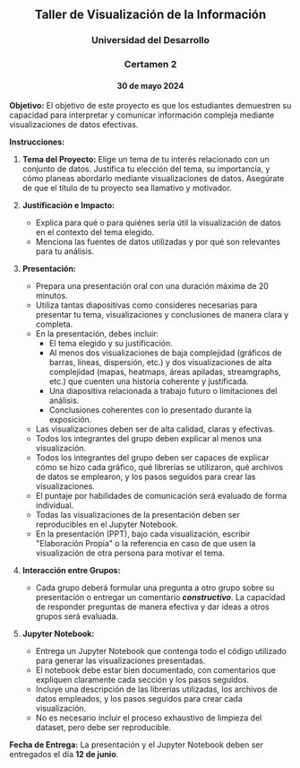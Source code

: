 <center>

## Taller de Visualización de la Información
### Universidad del Desarrollo
### Certamen 2
#### 30 de mayo 2024

</center>

**Objetivo:** 
El objetivo de este proyecto es que los estudiantes demuestren su capacidad para interpretar y comunicar información compleja mediante visualizaciones de datos efectivas.

**Instrucciones:** 

1. **Tema del Proyecto:** Elige un tema de tu interés relacionado con un conjunto de datos. Justifica tu elección del tema, su importancia, y cómo planeas abordarlo mediante visualizaciones de datos. Asegúrate de que el título de tu proyecto sea llamativo y motivador.

2. **Justificación e Impacto:**
   - Explica para qué o para quiénes sería útil la visualización de datos en el contexto del tema elegido.
   - Menciona las fuentes de datos utilizadas y por qué son relevantes para tu análisis.

3. **Presentación:**
   - Prepara una presentación oral con una duración máxima de 20 minutos.
   - Utiliza tantas diapositivas como consideres necesarias para presentar tu tema, visualizaciones y conclusiones de manera clara y completa.
   - En la presentación, debes incluir:
     - El tema elegido y su justificación.
     - Al menos dos visualizaciones de baja complejidad (gráficos de barras, líneas, dispersión, etc.) y dos visualizaciones de alta complejidad (mapas, heatmaps, áreas apiladas, streamgraphs, etc.) que cuenten una historia coherente y justificada.
     - Una diapositiva relacionada a trabajo futuro o limitaciones del análisis.
     - Conclusiones coherentes con lo presentado durante la exposición.
   - Las visualizaciones deben ser de alta calidad, claras y efectivas.
   - Todos los integrantes del grupo deben explicar al menos una visualización.
   - Todos los integrantes del grupo deben ser capaces de explicar cómo se hizo cada gráfico, qué librerías se utilizaron, qué archivos de datos se emplearon, y los pasos seguidos para crear las visualizaciones.
   - El puntaje por habilidades de comunicación será evaluado de forma individual.
   - Todas las visualizaciones de la presentación deben ser reproducibles en el Jupyter Notebook.
   - En la presentación (PPT), bajo cada visualización, escribir "Elaboración Propia" o la referencia en caso de que usen la visualización de otra persona para motivar el tema.

4. **Interacción entre Grupos:**
   - Cada grupo deberá formular una pregunta a otro grupo sobre su presentación o entregar un comentario ***constructivo***. La capacidad de responder preguntas de manera efectiva y dar ideas a otros grupos será evaluada.

5. **Jupyter Notebook:**
   - Entrega un Jupyter Notebook que contenga todo el código utilizado para generar las visualizaciones presentadas.
   - El notebook debe estar bien documentado, con comentarios que expliquen claramente cada sección y los pasos seguidos.
   - Incluye una descripción de las librerías utilizadas, los archivos de datos empleados, y los pasos seguidos para crear cada visualización.
   - No es necesario incluir el proceso exhaustivo de limpieza del dataset, pero debe ser reproducible.

**Fecha de Entrega:** 
La presentación y el Jupyter Notebook deben ser entregados el día **12 de junio**.
